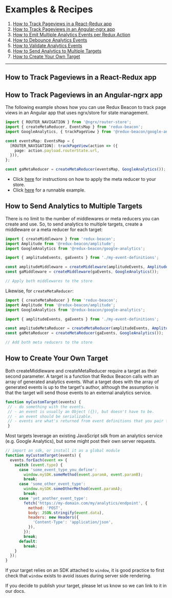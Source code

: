 # Examples & Recipes

1. [How to Track Pageviews in a React-Redux app](#how-to-track-pageviews-in-a-react-redux-app)
2. [How to Track Pageviews in an Angular-ngrx app](#how-to-track-pageviews-in-an-angular-ngrx-app)
4. [How to Emit Multiple Analytics Events per Redux Action](../utils/combine-events.md)
5. [How to Debounce Analytics Events](../utils/debounce-event.md)
6. [How to Validate Analytics Events](../utils/ensure.md)
7. [How to Send Analytics to Multiple Targets](#how-to-send-analytics-to-multiple-targets.md)
8. [How to Create Your Own Target](#how-to-create-your-own-target.md)

----

## How to Track Pageviews in a React-Redux app

## How to Track Pageviews in an Angular-ngrx app

The following example shows how you can use Redux Beacon to track page views in
an Angular app that uses ngrx/store for state management.

```typescript
import { ROUTER_NAVIGATION } from '@ngrx/router-store';
import { createMetaReducer, EventsMap } from 'redux-beacon';
import GoogleAnalytics, { trackPageView } from '@redux-beacon/google-analytics';

const eventsMap: EventsMap = {
  [ROUTER_NAVIGATION]: trackPageView(action => ({
    page: action.payload.routerState.url,
  })),
};

const gaMetaReducer = createMetaReducer(eventsMap, GoogleAnalytics());
```
 - Click [here](https://github.com/ngrx/platform/blob/master/docs/store/api.md#meta-reducers) for instructions on how to apply the meta reducer to your store.
 - Click [here](https://github.com/rangle/redux-beacon/tree/master/examples/ngrx-store) for a runnable example.

## How to Send Analytics to Multiple Targets

There is no limit to the number of middlewares or meta reducers you can create
and use. So, to send analytics to multiple targets, create a middleware or a
meta reducer for each target:

```js
import { createMiddleware } from 'redux-beacon';
import Amplitude from '@redux-beacon/amplitude';
import GoogleAnalytics from '@redux-beacon/google-analytics';

import { amplitudeEvents, gaEvents } from './my-event-definitions';

const amplitudeMiddleware = createMiddleware(amplitudeEvents, Amplitude());
const gaMiddleware = createMiddleware(gaEvents, GoogleAnalytics());

// Apply both middlewares to the store
```

Likewise, for `createMetaReducer`:

```js
import { createMetaReducer } from 'redux-beacon';
import Amplitude from '@redux-beacon/amplitude';
import GoogleAnalytics from '@redux-beacon/google-analytics';

import { amplitudeEvents, gaEvents } from './my-event-definitions';

const amplitudeMetaReducer = createMetaReducer(amplitudeEvents, Amplitude());
const gaMetaReducer = createMetaReducer(gaEvents, GoogleAnalytics());

// Add both meta reducers to the store
```

## How to Create Your Own Target

Both createMiddleware and createMetaReducer require a target as their second
parameter. A target is a function that Redux Beacon calls with an array of
generated analytics events. What a target does with the array of generated
events is up to the target's author, although the assumption is that the target
will send those events to an external analytics service.

```js
function myCustomTarget(events) {
 // - do something with the events.
 // - an event is usually an Object ({}), but doesn't have to be.
 // - an event should be serializable.
 // - events are what's returned from event definitions that you pair to action types.
 }
```

Most targets leverage an existing JavaScript sdk from an analytics service
(e.g. Google Analytics), but some might post their own server requests.

```js
// import an sdk, or install it as a global module
function myCustomTarget(events) {
  events.forEach(event => {
    switch (event.type) {
      case 'some_event_type_you_define':
        window.mySDK.someMethod(event.paramA, event.paramB);
        break;
      case 'some_other_event_type':
        window.mySDK.someOtherMethod(event.paramA);
        break;
      case 'yet_another_event_type':
        fetch('https://my-domain.com/my/analytics/endpoint', {
          method: 'POST',
          body: JSON.stringify(event.data),
          headers: new Headers({
            'Content-Type': 'application/json',
          }),
        });
        break;
      default:
        break;
    }
  });
}
```

If your target relies on an SDK attached to `window`, it is good practice to
first check that `window` exists to avoid issues during server side rendering.

If you decide to publish your target, please let us know so we can link to it in
our docs.
